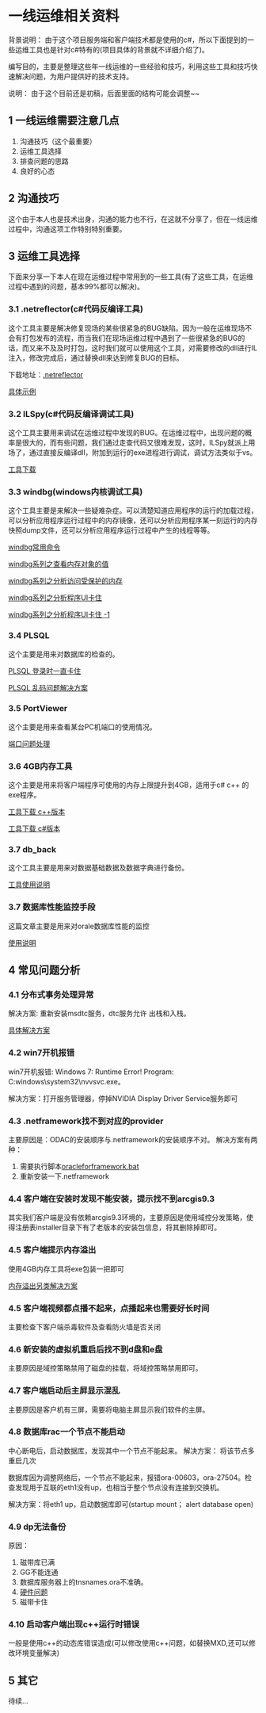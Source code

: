 # 一线运维相关资料

背景说明： 由于这个项目服务端和客户端技术都是使用的c#，所以下面提到的一些运维工具也是针对c#特有的(项目具体的背景就不详细介绍了)。

编写目的，主要是整理这些年一线运维的一些经验和技巧，利用这些工具和技巧快速解决问题，为用户提供好的技术支持。

说明： 由于这个目前还是初稿，后面里面的结构可能会调整~~

## 1 一线运维需要注意几点

1. 沟通技巧（这个最重要）
2. 运维工具选择
3. 排查问题的思路
4. 良好的心态

## 2 沟通技巧

这个由于本人也是技术出身，沟通的能力也不行，在这就不分享了，但在一线运维过程中，沟通这项工作特别特别重要。

## 3 运维工具选择

下面来分享一下本人在现在运维过程中常用到的一些工具(有了这些工具，在运维过程中遇到的问题，基本99%都可以解决)。

### 3.1 .netreflector(c#代码反编译工具)
这个工具主要是解决修复现场的某些很紧急的BUG缺陷。因为一般在运维现场不会有打包发布的流程，而当我们在现场运维过程中遇到了一些很紧急的BUG的话，而又来不及及时打包，这时我们就可以使用这个工具，对需要修改的dll进行IL注入，修改完成后，通过替换dll来达到修复BUG的目标。

下载地址：[.netreflector](https://www.red-gate.com/dynamic/products/dotnet-development/reflector/download)

[具体示例](https://github.com/numsg/software-maintenance/blob/master/90%20docs/netreflector.md)

### 3.2 ILSpy(c#代码反编译调试工具)
这个工具主要用来调试在运维过程中发现的BUG。在运维过程中，出现问题的概率是很大的，而有些问题，我们通过走查代码又很难发现，这时，ILSpy就派上用场了，通过直接反编译dll，附加到运行的exe进程进行调试，调试方法类似于vs。

[工具下载](https://github.com/numsg/software-maintenance/blob/master/01%20tools/ILSpy-Debugger.zip)

### 3.3 windbg(windows内核调试工具)
这个工具主要是来解决一些疑难杂症。可以清楚知道应用程序的运行的加载过程，可以分析应用程序运行过程中的内存镜像，还可以分析应用程序某一刻运行的内存快照dump文件，还可以分析应用程序运行过程中产生的线程等等。

[windbg常用命令](https://github.com/numsg/software-maintenance/blob/master/90%20docs/windbg-command.md)

[windbg系列之查看内存对象的值](https://github.com/numsg/software-maintenance/blob/master/90%20docs/windbg-memory-value.md)

[windbg系列之分析访问受保护的内存](https://github.com/numsg/software-maintenance/blob/master/90%20docs/windbg-access-protect.md)

[windbg系列之分析程序UI卡住](https://github.com/numsg/software-maintenance/blob/master/90%20docs/windbg-ui.md)

[windbg系列之分析程序UI卡住 -1](https://github.com/numsg/software-maintenance/blob/master/90%20docs/windbg-ui-1.md)


### 3.4 PLSQL

这个主要是用来对数据库的检查的。

[PLSQL 登录时一直卡住](https://github.com/numsg/software-maintenance/blob/master/90%20docs/plsql-loginfail.md)

[PLSQL 乱码问题解决方案](https://github.com/numsg/software-maintenance/blob/master/90%20docs/plsql-code.md)

### 3.5 PortViewer

这个主要是用来查看某台PC机端口的使用情况。

[端口问题处理](https://github.com/numsg/software-maintenance/blob/master/90%20docs/port-viewer.md)

### 3.6 4GB内存工具

这个主要是用来将客户端程序可使用的内存上限提升到4GB，适用于c# c++ 的exe程序。

[工具下载 c++版本](https://github.com/numsg/software-maintenance/blob/master/01%20tools/authorizetool.zip)

[工具下载 c#版本](https://github.com/numsg/software-maintenance/blob/master/01%20tools/C%23%E7%89%88author.zip)

### 3.7 db_back

这个工具主要是用来对数据基础数据及数据字典进行备份。

[工具使用说明](https://github.com/numsg/software-maintenance/blob/master/90%20docs/db-back.md)

### 3.7 数据库性能监控手段

这篇文章主要是用来对orale数据库性能的监控

[使用说明](https://github.com/numsg/software-maintenance/blob/master/90%20docs/db-back.md)


## 4 常见问题分析

### 4.1 分布式事务处理异常

 解决方案: 重新安装msdtc服务，dtc服务允许 出栈和入栈。

 [具体解决方案](https://github.com/numsg/software-maintenance/blob/master/90%20docs/msdtc.md)

### 4.2 win7开机报错

win7开机报错: Windows 7: Runtime Error! Program: C\:windows\system32\nvvsvc.exe。 

解决方案：打开服务管理器，停掉NVIDIA Display Driver Service服务即可 

### 4.3 .netframework找不到对应的provider

主要原因是：ODAC的安装顺序与.netframework的安装顺序不对。
解决方案有两种：
1. 需要执行脚本[oracleforframework.bat](https://github.com/numsg/software-maintenance/blob/master/03%20scripts/oracleforframework.bat)
2. 重新安装一下.netframework

### 4.4 客户端在安装时发现不能安装，提示找不到arcgis9.3

其实我们客户端是没有依赖arcgis9.3环境的，主要原因是使用域控分发策略，使得注册表installer目录下有了老版本的安装包信息，将其删除掉即可。

### 4.5 客户端提示内存溢出

使用4GB内存工具将exe包装一把即可

[内存溢出另类解决方案](https://github.com/numsg/software-maintenance/blob/master/90%20docs/outofmemory.md)

### 4.5 客户端视频都点播不起来，点播起来也需要好长时间

主要检查下客户端杀毒软件及查看防火墙是否关闭

### 4.6 新安装的虚拟机重启后找不到d盘和e盘

主要原因是域控策略禁用了磁盘的挂载，将域控策略禁用即可。

### 4.7 客户端启动后主屏显示混乱

主要原因是客户机有三屏，需要将电脑主屏显示我们软件的主屏。

### 4.8 数据库rac一个节点不能启动

中心断电后，启动数据库，发现其中一个节点不能起来。 解决方案： 将该节点多重启几次

数据库因为调整网络后，一个节点不能起来，报错ora-00603，ora-27504。检查发现用于互联的eth1没有up，也相当于整个节点没有连接到交换机。

解决方案：将eth1 up，启动数据库即可(startup mount； alert database open)

### 4.9 dp无法备份
原因：

1. 磁带库已满
2. GG不能连通
3. 数据库服务器上的tnsnames.ora不准确。
4. [硬件问题](https://github.com/numsg/software-maintenance/blob/master/90%20docs/dp-fail.md)
5. 磁带卡住

### 4.10 启动客户端出现c++运行时错误

一般是使用c++的动态库错误造成(可以修改使用c++问题，如替换MXD,还可以修改环境变量解决)


## 5 其它


待续...



